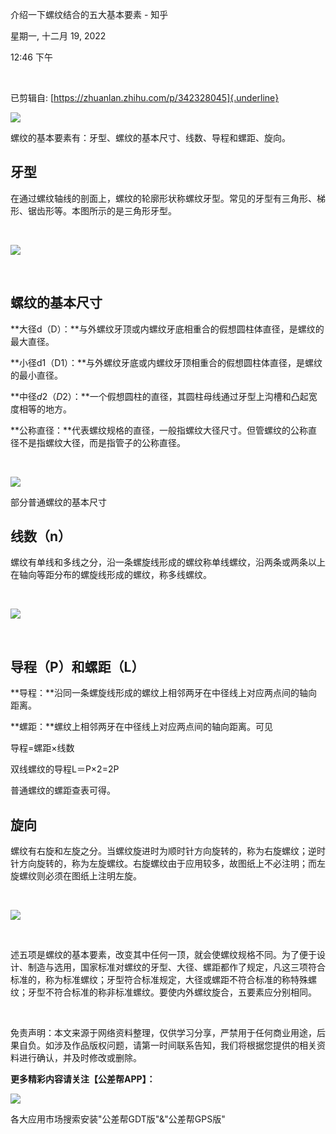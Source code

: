 介绍一下螺纹结合的五大基本要素 - 知乎

星期一, 十二月 19, 2022

12:46 下午

 

已剪辑自: [https://zhuanlan.zhihu.com/p/342328045]{.underline}

![](../../../assets/003_介绍一下螺纹结合的五大基本要素_-_知乎_000.png)

螺纹的基本要素有：牙型、螺纹的基本尺寸、线数、导程和螺距、旋向。

牙型
----

在通过螺纹轴线的剖面上，螺纹的轮廓形状称螺纹牙型。常见的牙型有三角形、梯形、锯齿形等。本图所示的是三角形牙型。

 

![](../../../assets/003_介绍一下螺纹结合的五大基本要素_-_知乎_001.png)

 

螺纹的基本尺寸
--------------

**大径d（D）：**与外螺纹牙顶或内螺纹牙底相重合的假想圆柱体直径，是螺纹的最大直径。

**小径d1（D1）：**与外螺纹牙底或内螺纹牙顶相重合的假想圆柱体直径，是螺纹的最小直径。

**中径*d*2（*D*2）：**一个假想圆柱的直径，其圆柱母线通过牙型上沟槽和凸起宽度相等的地方。

**公称直径：**代表螺纹规格的直径，一般指螺纹大径尺寸。但管螺纹的公称直径不是指螺纹大径，而是指管子的公称直径。

 

![](../../../assets/003_介绍一下螺纹结合的五大基本要素_-_知乎_002.png)

部分普通螺纹的基本尺寸

线数（n）
---------

螺纹有单线和多线之分，沿一条螺旋线形成的螺纹称单线螺纹，沿两条或两条以上在轴向等距分布的螺旋线形成的螺纹，称多线螺纹。

 

![](../../../assets/003_介绍一下螺纹结合的五大基本要素_-_知乎_003.png)

 

导程（P）和螺距（L）
--------------------

**导程：**沿同一条螺旋线形成的螺纹上相邻两牙在中径线上对应两点间的轴向距离。

**螺距：**螺纹上相邻两牙在中径线上对应两点间的轴向距离。可见

导程=螺距×线数

双线螺纹的导程L＝P×2=2P

普通螺纹的螺距查表可得。

旋向
----

螺纹有右旋和左旋之分。当螺纹旋进时为顺时针方向旋转的，称为右旋螺纹；逆时针方向旋转的，称为左旋螺纹。右旋螺纹由于应用较多，故图纸上不必注明；而左旋螺纹则必须在图纸上注明左旋。

 

![](../../../assets/003_介绍一下螺纹结合的五大基本要素_-_知乎_004.png)

 

述五项是螺纹的基本要素，改变其中任何一顶，就会使螺纹规格不同。为了便于设计、制造与选用，国家标准对螺纹的牙型、大径、螺距都作了规定，凡这三项符合标准的，称为标准螺纹；牙型符合标准规定，大径或螺距不符合标准的称特殊螺纹；牙型不符合标准的称非标准螺纹。要使内外螺纹旋合，五要素应分别相同。

 

免责声明：本文来源于网络资料整理，仅供学习分享，严禁用于任何商业用途，后果自负。如涉及作品版权问题，请第一时间联系告知，我们将根据您提供的相关资料进行确认，并及时修改或删除。

**更多精彩内容请关注【公差帮APP】：**

![](../../../assets/003_介绍一下螺纹结合的五大基本要素_-_知乎_005.png)

各大应用市场搜索安装"公差帮GDT版"&"公差帮GPS版"
